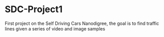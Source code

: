# SDC-Project1
First project on the Self Driving Cars Nanodigree, the goal is to find traffic lines given a series of video and image samples
